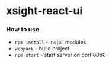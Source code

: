 xsight-react-ui
===============

### How to use

- `npm install` - install modules
- `webpack` - build project
- `npm start` - start server on port 8080

